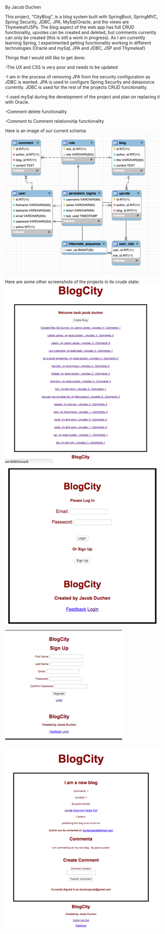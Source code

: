 By Jacob Duchen

This project, "CityBlog", is a blog system built with SpringBoot, SpringMVC, Spring Security, JDBC, JPA, MySql/Oracle, and the views are Thymeleaf/JSPs. The blog aspect of the web app has full CRUD functionality, upvotes can be created and deleted, but comments currently can only be created (this is still a work in progress). As I am currently learning Spring, I experimented getting functionality working in different technologies (Oracle and mySql, JPA and JDBC, JSP and Thymeleaf)

Things that I would still like to get done:

-The UX and CSS is very poor and needs to be updated

-I am in the process of removing JPA from the security configuration as JDBC is wanted. JPA is used to configure Spring Security and datasource currently. JDBC is used for the rest of the projects CRUD functionality.

-I used mySql during the development of the project and plan on replacing it with Oracle.

-Comment delete functionality

-Comment to Comment relationship functionality

Here is an image of our current schema:
![mysql schema of database](images/dbSchemaImage.png)

Here are some other screenshots of the projects in its crude state:
![image of home screen after login](images/home.png)

![login screenshot](images/login.png)

![signup screenshot](images/signup.png)

![view a blog image](images/blogWithComments.png)
